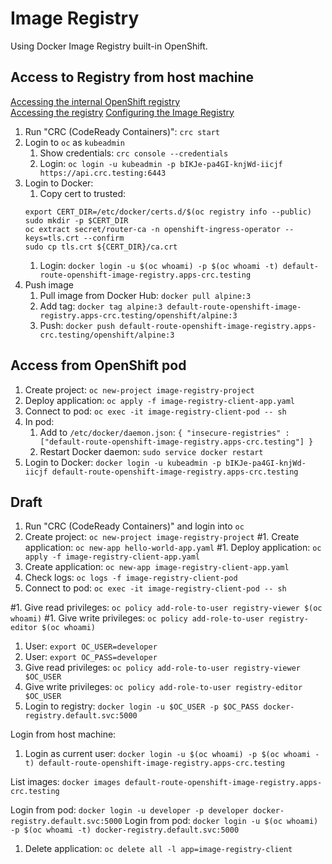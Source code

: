# Image Registry

Using Docker Image Registry built-in OpenShift.

## Access to Registry from host machine
[Accessing the internal OpenShift registry](https://access.redhat.com/documentation/en-us/red_hat_codeready_containers/1.30/html/getting_started_guide/using-codeready-containers_gsg#accessing-the-internal-openshift-registry_gsg)  
[Accessing the registry](https://docs.openshift.com/container-platform/4.8/registry/accessing-the-registry.html)
[Configuring the Image Registry](https://ibm.github.io/spm-kubernetes/prereq/openshift/codeready-containers/#configuring-the-image-registry)

1. Run "CRC (CodeReady Containers)": `crc start`
1. Login to `oc` as `kubeadmin`
    1. Show credentials: `crc console --credentials`
    1. Login: `oc login -u kubeadmin -p bIKJe-pa4GI-knjWd-iicjf https://api.crc.testing:6443`
1. Login to Docker:
   1. Copy cert to trusted: 
   ```shell
   export CERT_DIR=/etc/docker/certs.d/$(oc registry info --public)
   sudo mkdir -p $CERT_DIR
   oc extract secret/router-ca -n openshift-ingress-operator --keys=tls.crt --confirm
   sudo cp tls.crt ${CERT_DIR}/ca.crt
   ```
   1. Login: `docker login -u $(oc whoami) -p $(oc whoami -t) default-route-openshift-image-registry.apps-crc.testing`
1. Push image
    1. Pull image from Docker Hub: `docker pull alpine:3`
    1. Add tag: `docker tag alpine:3 default-route-openshift-image-registry.apps-crc.testing/openshift/alpine:3`
    1. Push: `docker push default-route-openshift-image-registry.apps-crc.testing/openshift/alpine:3`

## Access from OpenShift pod
1. Create project: `oc new-project image-registry-project`
1. Deploy application: `oc apply -f image-registry-client-app.yaml`
1. Connect to pod: `oc exec -it image-registry-client-pod -- sh`
1. In pod:
   1. Add to `/etc/docker/daemon.json`: `{ "insecure-registries" : ["default-route-openshift-image-registry.apps-crc.testing"] }`
   1. Restart Docker daemon: `sudo service docker restart`
1. Login to Docker: `docker login -u kubeadmin -p bIKJe-pa4GI-knjWd-iicjf default-route-openshift-image-registry.apps-crc.testing`

## Draft
1. Run "CRC (CodeReady Containers)" and login into `oc`
1. Create project: `oc new-project image-registry-project`
#1. Create application: `oc new-app hello-world-app.yaml`
#1. Deploy application: `oc apply -f image-registry-client-app.yaml`
1. Create application: `oc new-app image-registry-client-app.yaml`
1. Check logs: `oc logs -f image-registry-client-pod`
1. Connect to pod: `oc exec -it image-registry-client-pod -- sh`

#1. Give read privileges: `oc policy add-role-to-user registry-viewer $(oc whoami)`
#1. Give write privileges: `oc policy add-role-to-user registry-editor $(oc whoami)`

1. User: `export OC_USER=developer`
1. User: `export OC_PASS=developer`
1. Give read privileges: `oc policy add-role-to-user registry-viewer $OC_USER`
1. Give write privileges: `oc policy add-role-to-user registry-editor $OC_USER`
1. Login to registry: `docker login -u $OC_USER -p $OC_PASS docker-registry.default.svc:5000`

Login from host machine:
1. Login as current user: `docker login -u $(oc whoami) -p $(oc whoami -t) default-route-openshift-image-registry.apps-crc.testing`

List images: `docker images default-route-openshift-image-registry.apps-crc.testing`

Login from pod: `docker login -u developer -p developer docker-registry.default.svc:5000`
Login from pod: `docker login -u $(oc whoami) -p $(oc whoami -t) docker-registry.default.svc:5000`


1. Delete application: `oc delete all -l app=image-registry-client`
